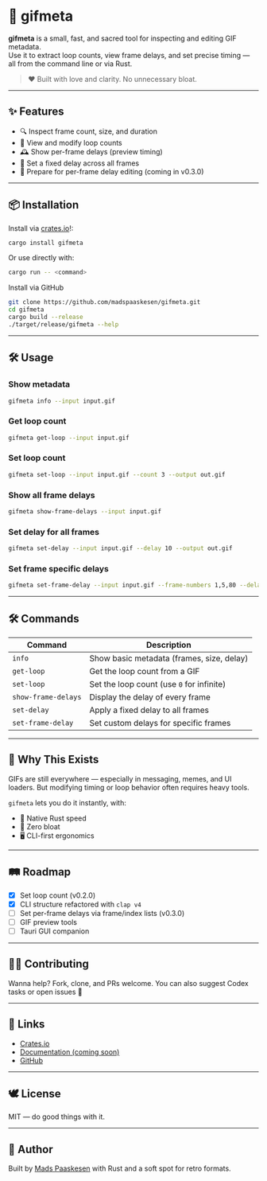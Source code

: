 # 🦀 gifmeta

**gifmeta** is a small, fast, and sacred tool for inspecting and editing GIF metadata.  
Use it to extract loop counts, view frame delays, and set precise timing — all from the command line or via Rust.

> ❤️ Built with love and clarity. No unnecessary bloat.

---

## ✨ Features

- 🔍 Inspect frame count, size, and duration
- 🔁 View and modify loop counts
- 🕰️ Show per-frame delays (preview timing)
- 🎯 Set a fixed delay across all frames
- 🎯 Prepare for per-frame delay editing (coming in v0.3.0)

---

## 📦 Installation

Install via [crates.io](https://crates.io/)!:
```bash
cargo install gifmeta
```

Or use directly with:

```bash
cargo run -- <command>
```

Install via GitHub
```bash
git clone https://github.com/madspaaskesen/gifmeta.git
cd gifmeta
cargo build --release
./target/release/gifmeta --help
````

---

## 🛠️ Usage

### Show metadata
```bash
gifmeta info --input input.gif
```

### Get loop count
```bash
gifmeta get-loop --input input.gif
```

### Set loop count
```bash
gifmeta set-loop --input input.gif --count 3 --output out.gif
```

### Show all frame delays
```bash
gifmeta show-frame-delays --input input.gif
```

### Set delay for all frames
```bash
gifmeta set-delay --input input.gif --delay 10 --output out.gif
```

### Set frame specific delays
```bash
gifmeta set-frame-delay --input input.gif --frame-numbers 1,5,80 --delay-values 10,20,100 --output out.gif
```

---

## 🛠 Commands

| Command             | Description                               |
| ------------------- | ----------------------------------------- |
| `info`              | Show basic metadata (frames, size, delay) |
| `get-loop`          | Get the loop count from a GIF             |
| `set-loop`          | Set the loop count (use `0` for infinite) |
| `show-frame-delays` | Display the delay of every frame          |
| `set-delay`         | Apply a fixed delay to all frames         |
| `set-frame-delay`   | Set custom delays for specific frames     |

---

## 🧠 Why This Exists

GIFs are still everywhere — especially in messaging, memes, and UI loaders. But modifying timing or loop behavior often requires heavy tools.

`gifmeta` lets you do it instantly, with:

* 🦀 Native Rust speed
* 🧼 Zero bloat
* 🖥️ CLI-first ergonomics

---

## 🛤️ Roadmap

- [x] Set loop count (v0.2.0)
- [x] CLI structure refactored with `clap v4`
- [ ] Set per-frame delays via frame/index lists (v0.3.0)
- [ ] GIF preview tools
- [ ] Tauri GUI companion

---

## 👩‍💻 Contributing

Wanna help? Fork, clone, and PRs welcome. You can also suggest Codex tasks or open issues 💛

---

## 🔗 Links

- [Crates.io](https://crates.io/crates/gifmeta)
- [Documentation (coming soon)](https://docs.rs/gifmeta)
- [GitHub](https://github.com/madspaaskesen/gifmeta)

---

## 🕊️ License

MIT — do good things with it.

---

## 🌟 Author

Built by [Mads Paaskesen](https://github.com/madspaaskesen) with Rust and a soft spot for retro formats.
